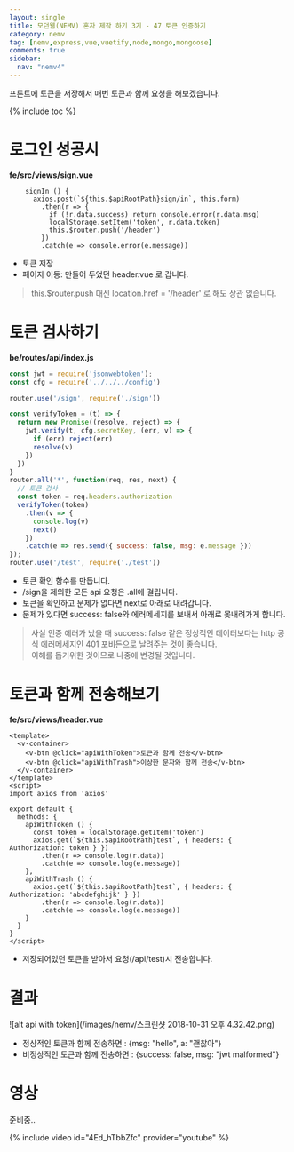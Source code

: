 ```yaml
---
layout: single
title: 모던웹(NEMV) 혼자 제작 하기 3기 - 47 토큰 인증하기
category: nemv
tag: [nemv,express,vue,vuetify,node,mongo,mongoose]
comments: true
sidebar:
  nav: "nemv4"
---
```


프론트에 토큰을 저장해서 매번 토큰과 함께 요청을 해보겠습니다.

{% include toc %}

# 로그인 성공시

**fe/src/views/sign.vue**  
```vue
    signIn () {
      axios.post(`${this.$apiRootPath}sign/in`, this.form)
        .then(r => {
          if (!r.data.success) return console.error(r.data.msg)
          localStorage.setItem('token', r.data.token)
          this.$router.push('/header')         
        })
        .catch(e => console.error(e.message))
```

- 토큰 저장
- 페이지 이동: 만들어 두었던 header.vue 로 갑니다.

> this.$router.push 대신 location.href = '/header' 로 해도 상관 없습니다.

# 토큰 검사하기

**be/routes/api/index.js**  
```javascript
const jwt = require('jsonwebtoken');
const cfg = require('../../../config')

router.use('/sign', require('./sign'))

const verifyToken = (t) => {
  return new Promise((resolve, reject) => {
    jwt.verify(t, cfg.secretKey, (err, v) => {
      if (err) reject(err)
      resolve(v)
    })
  })
}
router.all('*', function(req, res, next) {
  // 토큰 검사
  const token = req.headers.authorization
  verifyToken(token)
    .then(v => {
      console.log(v)
      next()
    })
    .catch(e => res.send({ success: false, msg: e.message }))  
});
router.use('/test', require('./test'))
```

- 토큰 확인 함수를 만듭니다.
- /sign을 제외한 모든 api 요청은 .all에 걸립니다.
- 토큰을 확인하고 문제가 없다면 next로 아래로 내려갑니다.
- 문제가 있다면 success: false와 에러메세지를 보내서 아래로 못내려가게 합니다.

> 사실 인증 에러가 났을 때 success: false 같은 정상적인 데이터보다는 http 공식 에러메세지인 401 포비든으로 날려주는 것이 좋습니다.  
이해를 돕기위한 것이므로 나중에 변경될 것입니다.

# 토큰과 함께 전송해보기

**fe/src/views/header.vue**  
```vue
<template>
  <v-container>
    <v-btn @click="apiWithToken">토큰과 함께 전송</v-btn>
    <v-btn @click="apiWithTrash">이상한 문자와 함께 전송</v-btn>
  </v-container>
</template>
<script>
import axios from 'axios'

export default {
  methods: {    
    apiWithToken () {
      const token = localStorage.getItem('token')
      axios.get(`${this.$apiRootPath}test`, { headers: { Authorization: token } })
        .then(r => console.log(r.data))
        .catch(e => console.log(e.message))
    },
    apiWithTrash () {
      axios.get(`${this.$apiRootPath}test`, { headers: { Authorization: 'abcdefghijk' } })
        .then(r => console.log(r.data))
        .catch(e => console.log(e.message))
    }
  }
}
</script>
```

- 저장되어있던 토큰을 받아서 요청(/api/test)시 전송합니다.

# 결과

![alt api with token](/images/nemv/스크린샷 2018-10-31 오후 4.32.42.png)

- 정상적인 토큰과 함께 전송하면 : {msg: "hello", a: "괜찮아"}
- 비정상적인 토큰과 함께 전송하면 : {success: false, msg: "jwt malformed"}

# 영상

준비중..

{% include video id="4Ed_hTbbZfc" provider="youtube" %}   




